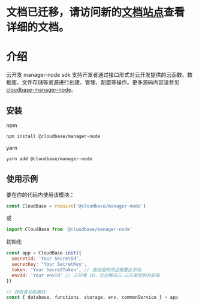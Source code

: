 # 文档已迁移，请访问新的[文档站点](https://docs.cloudbase.net/api-reference/manager/node/introduction.html)查看详细的文档。

# 介绍

云开发 manager-node sdk 支持开发者通过接口形式对云开发提供的云函数、数据库、文件存储等资源进行创建、管理、配置等操作。更多源码内容请参见 [cloudbase-manager-node](https://github.com/TencentCloudBase/cloudbase-manager-node)。

## 安装

npm

```bash
npm install @cloudbase/manager-node
```

yarn

```bash
yarn add @cloudbase/manager-node
```

## 使用示例

要在你的代码内使用该模块：

```js
const CloudBase = require('@cloudbase/manager-node')
```

或

```js
import CloudBase from '@cloudbase/manager-node'
```

初始化

```js
const app = CloudBase.init({
  secretId: 'Your SecretId',
  secretKey: 'Your SecretKey',
  token: 'Your SecretToken', // 使用临时凭证需要此字段
  envId: 'Your envId' // 云环境 ID，可在腾讯云-云开发控制台获取
})

// 获取各功能模块
const { database, functions, storage, env, commonService } = app
```
